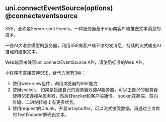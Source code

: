 ## uni.connectEventSource(options) @connecteventsource

<!-- UTSAPIJSON.connectEventSource.description -->

SSE，全称是Server-sent Events，一种服务器基于http向客户端推送文本消息的技术。

一些AI大语言模型的服务器，利用SSE向客户端不停的发消息，持续的流式输出AI推理的结果文本。

<!-- UTSAPIJSON.connectEventSource.compatibility -->

Web端暂未兼容uni.connectEventSource API，请使用标准的Web API。

小程序不直接支持SSE，替代方案有3种：
1. 使用web-view组件，调用浏览器的SSE能力
2. 使用socket。
如果是搭建自己的服务器对接AI服务器，可以由自己的服务器使用SSE连接AI服务器，然后转socket和客户端通信。
socket在跨端、双向传输、二进制传输上有更多优势。
3. 使用request的Chunk，开启arraybuffer，可以流式接受数据，再通过三方库的TextEncoder解码出文本。


<!-- UTSAPIJSON.connectEventSource.param -->

<!-- UTSAPIJSON.connectEventSource.returnValue -->

<!-- UTSAPIJSON.connectEventSource.example -->

<!-- UTSAPIJSON.connectEventSource.tutorial -->

<!-- UTSAPIJSON.connectEventSource.example -->

<!-- UTSAPIJSON.general_type.name -->

<!-- UTSAPIJSON.general_type.param -->
